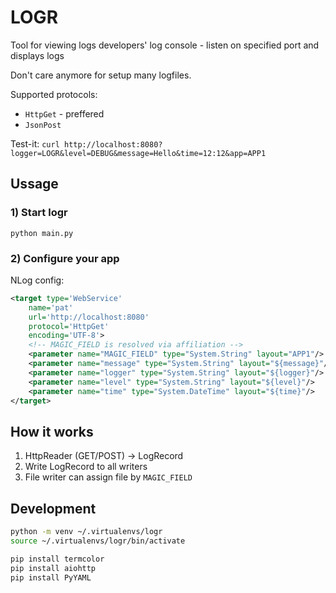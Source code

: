 # LOGR
Tool for viewing logs
developers' log console - listen on specified port and displays logs

Don't care anymore for setup many logfiles.

Supported protocols:
* `HttpGet` - preffered
* `JsonPost`

Test-it: `curl http://localhost:8080?logger=LOGR&level=DEBUG&message=Hello&time=12:12&app=APP1`

## Ussage
### 1) Start logr
`python main.py`

### 2) Configure your app
NLog config:

```xml
<target type='WebService'
    name='pat'
    url='http://localhost:8080'
    protocol='HttpGet'
    encoding='UTF-8'>
    <!-- MAGIC_FIELD is resolved via affiliation -->
    <parameter name="MAGIC_FIELD" type="System.String" layout="APP1"/>
    <parameter name="message" type="System.String" layout="${message}"/>
    <parameter name="logger" type="System.String" layout="${logger}"/>
    <parameter name="level" type="System.String" layout="${level}"/>
    <parameter name="time" type="System.DateTime" layout="${time}"/>
</target>
```

## How it works
1. HttpReader (GET/POST) -> LogRecord
2. Write LogRecord to all writers
3. File writer can assign file by `MAGIC_FIELD`


## Development

```sh
python -m venv ~/.virtualenvs/logr
source ~/.virtualenvs/logr/bin/activate

pip install termcolor
pip install aiohttp
pip install PyYAML
```